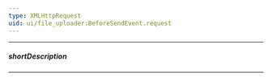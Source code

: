 ```yaml
---
type: XMLHttpRequest
uid: ui/file_uploader:BeforeSendEvent.request
---
```

---
##### shortDescription
<!-- Description goes here -->

---
<!-- Description goes here -->